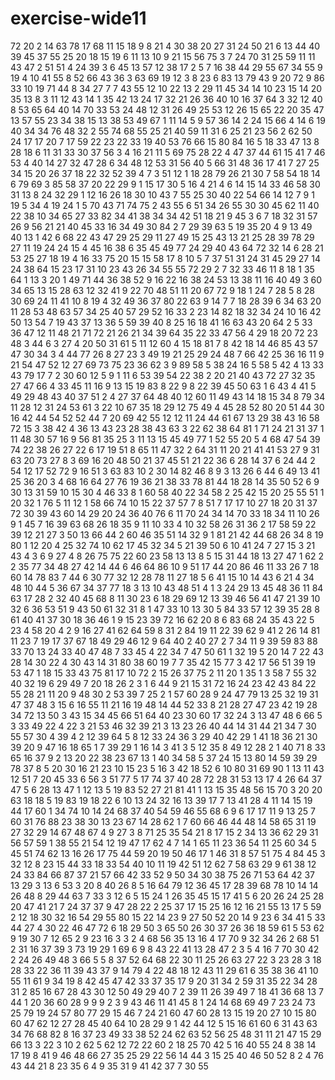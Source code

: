 # exercise-wide11
72
20
2
14
63
78
17
68
11
15
18
9
8
21
4
30
38
20
27
31
24
50
21
6
13
44
40
39
45
37
55
25
20
18
15
19
6
11
13
10
9
21
15
56
75
3
7
24
70
31
25
59
11
11
43
47
2
51
51
4
24
39
3
6
45
13
57
12
38
17
2
5
7
16
38
44
29
55
67
34
55
9
19
4
10
41
55
8
52
66
43
36
3
63
69
19
12
3
8
23
6
83
13
79
43
9
20
72
9
86
33
10
19
71
44
8
34
27
7
7
43
55
12
10
22
13
2
29
11
45
34
14
10
23
15
14
20
35
13
8
3
11
12
43
14
1
35
42
13
24
17
32
21
26
36
40
10
16
37
64
3
32
12
40
8
53
65
64
40
14
70
33
53
24
48
12
31
26
49
25
53
12
26
15
65
22
20
35
47
13
57
55
23
34
38
15
13
38
53
49
67
1
11
14
5
9
57
36
14
2
24
15
66
4
14
6
19
40
34
34
76
48
32
2
55
74
68
55
25
21
40
59
11
31
6
25
21
23
56
2
62
50
24
17
17
20
7
17
59
22
23
22
33
19
40
53
76
66
15
80
84
16
5
18
33
47
13
8
28
18
6
11
31
33
30
37
56
3
4
16
21
11
5
69
75
28
22
4
47
37
44
61
15
41
7
46
53
4
40
14
27
32
47
28
6
34
48
12
53
31
56
40
5
66
31
48
36
17
41
7
27
25
34
15
20
26
37
18
22
32
52
39
4
7
3
51
12
1
18
28
79
26
21
30
7
58
54
18
14
6
79
69
3
85
58
37
20
22
29
9
1
15
17
30
5
16
4
21
4
6
14
15
14
33
46
58
30
31
13
8
24
32
29
1
12
16
26
18
30
10
43
7
55
25
30
40
22
54
66
14
12
7
9
1
19
5
34
4
19
24
1
5
70
43
71
74
75
2
43
55
6
51
34
26
55
30
30
45
62
11
40
22
38
10
34
65
27
33
82
34
41
38
34
34
42
51
18
21
9
45
3
6
7
18
32
31
57
26
9
56
21
21
40
45
33
16
34
49
30
84
2
7
29
39
63
5
19
35
20
4
9
13
49
40
13
1
42
6
68
22
43
47
29
25
29
11
27
49
15
25
43
13
21
25
28
39
78
29
27
11
19
24
24
15
4
45
16
38
6
35
45
49
77
24
29
40
43
64
72
32
14
6
28
21
53
25
27
18
19
4
16
33
75
20
15
15
58
17
8
10
5
7
37
51
31
24
31
45
29
27
14
24
38
64
15
23
17
31
10
23
43
26
34
55
55
72
29
2
7
32
33
46
11
8
18
1
35
64
1
13
3
20
1
49
71
44
36
38
52
9
16
22
16
38
24
53
13
38
11
16
40
49
3
60
34
65
13
15
28
63
12
32
41
9
22
70
48
51
11
20
67
72
9
18
1
24
7
28
5
8
28
30
69
24
11
41
10
8
19
4
32
49
36
37
80
22
63
9
14
7
7
18
28
39
6
34
63
20
11
28
53
48
63
57
34
25
40
57
29
52
16
33
2
23
14
82
18
32
34
24
10
16
42
50
13
54
7
19
43
37
13
36
5
59
39
40
8
25
16
18
41
16
63
43
20
64
2
5
33
36
47
12
11
48
21
71
72
21
26
21
34
39
64
35
22
33
47
56
4
29
18
20
72
23
48
3
44
6
3
27
4
20
50
31
61
5
11
12
60
4
15
18
81
7
8
42
18
14
46
85
43
57
47
30
34
3
4
44
77
26
8
27
23
3
49
19
21
25
29
24
48
7
66
42
25
36
16
11
9
21
54
47
52
12
27
69
73
75
23
36
62
3
9
89
58
5
38
24
16
5
58
5
42
4
13
33
43
79
17
7
2
30
60
12
5
9
1
11
6
53
39
54
22
38
2
20
21
40
43
72
27
32
35
27
47
66
4
33
45
11
16
9
13
15
19
83
8
22
9
8
22
39
45
50
63
1
6
43
4
41
5
49
29
48
43
40
37
51
2
4
27
37
64
48
40
12
60
11
49
43
14
18
15
34
8
79
34
11
28
12
31
24
53
61
3
22
10
67
35
18
29
12
75
49
4
45
28
52
80
20
51
44
30
16
42
44
54
52
52
44
7
20
69
42
55
12
12
11
24
44
61
67
13
29
38
43
16
58
72
15
3
38
42
4
36
13
43
23
28
38
43
63
3
22
62
38
64
81
1
71
24
21
31
37
1
11
48
30
57
16
9
56
81
35
25
3
11
13
15
45
49
77
1
52
55
20
5
4
68
47
54
39
74
22
38
26
27
22
6
17
19
51
8
65
11
47
32
2
64
31
11
20
21
41
41
53
27
9
31
63
20
73
27
8
3
69
16
20
48
50
21
37
45
51
21
22
36
6
28
14
37
6
24
44
2
54
12
17
52
72
9
16
51
3
63
83
10
2
30
14
82
46
8
9
3
13
26
6
44
6
49
13
41
25
36
20
3
4
68
16
64
27
76
19
36
21
38
33
78
81
44
18
28
14
35
50
52
6
9
30
13
31
59
10
15
30
4
46
33
8
1
60
58
40
22
34
58
2
25
42
15
20
25
55
51
1
20
32
1
76
5
11
12
1
58
66
74
10
15
22
37
57
7
8
51
7
17
17
10
27
18
20
31
37
72
30
39
43
60
14
29
20
24
36
40
76
6
11
70
24
34
14
70
33
18
34
11
10
26
9
1
45
7
16
39
63
68
26
18
35
9
11
10
33
4
10
32
58
26
31
36
2
17
58
59
22
39
12
21
27
3
50
13
66
44
2
60
46
35
51
14
32
9
1
81
21
42
44
68
26
34
8
19
80
1
12
20
4
25
32
74
10
62
17
45
32
34
5
21
39
50
6
10
41
24
7
27
15
3
21
43
4
3
6
9
27
4
8
26
75
75
22
60
23
58
13
13
8
5
15
31
44
18
13
27
47
1
62
2
2
35
77
34
48
27
42
14
44
6
46
64
86
10
9
51
17
44
20
86
46
11
33
26
7
18
60
14
78
83
7
44
6
30
77
32
12
28
78
11
27
18
5
6
41
15
10
14
43
6
21
4
34
48
10
44
5
36
67
34
37
77
18
3
13
10
43
48
51
4
1
3
24
29
13
45
48
36
11
84
63
17
28
2
32
40
45
68
8
11
30
23
6
18
29
69
12
13
39
46
56
41
47
21
39
10
32
6
36
53
51
9
43
50
61
32
31
8
1
47
33
10
13
30
5
84
33
57
12
39
35
28
8
61
40
41
37
30
18
36
46
1
9
15
23
39
72
16
62
20
8
6
83
68
24
35
43
22
5
23
4
58
20
4
2
9
16
27
41
62
64
59
8
31
2
84
19
11
22
39
62
9
41
2
26
14
81
11
23
7
19
17
37
67
18
49
29
46
12
9
64
40
2
40
27
2
7
34
11
9
39
59
83
88
33
70
13
24
33
40
47
48
7
33
45
4
22
34
7
47
50
61
1
32
19
5
20
14
7
22
43
28
14
30
22
4
30
43
14
31
80
38
60
19
7
7
35
42
15
77
3
42
17
56
51
39
19
53
47
1
18
15
33
43
75
81
17
10
72
2
15
26
37
75
2
11
20
1
35
1
3
58
7
55
32
40
32
19
6
29
49
7
20
18
26
2
3
1
6
44
9
21
15
31
72
16
24
23
42
43
84
22
55
28
21
11
20
9
48
30
2
53
39
7
25
2
1
57
60
28
9
24
47
79
13
25
32
19
31
47
37
48
3
15
6
16
55
11
21
16
19
48
14
44
52
33
8
21
28
27
47
23
42
19
28
34
72
13
50
3
43
15
34
45
66
51
64
40
23
30
60
17
32
24
3
13
47
48
6
66
5
3
33
49
22
4
22
3
21
53
46
32
39
21
3
13
23
26
40
44
14
31
44
21
34
7
30
55
57
30
4
39
4
2
12
39
64
5
8
12
33
24
36
3
29
40
42
29
1
41
18
36
21
30
39
20
9
47
16
18
65
1
7
39
29
1
16
14
3
41
3
5
12
35
8
49
12
28
2
1
40
71
8
33
65
16
37
9
2
13
20
22
38
23
67
13
1
40
34
58
5
37
24
15
13
80
14
59
39
29
78
37
8
5
20
30
16
21
23
10
15
23
5
16
3
42
18
52
6
10
80
31
69
90
1
13
11
43
12
51
7
20
45
33
6
56
3
51
77
5
17
74
37
40
28
72
28
31
53
13
17
4
26
64
37
47
5
6
28
13
47
1
12
13
5
19
83
52
27
21
81
41
1
13
15
35
48
56
15
70
3
20
20
63
18
18
5
19
83
19
18
22
6
10
13
24
32
16
13
39
17
7
13
41
28
4
11
14
15
19
44
17
60
1
34
74
10
14
24
68
37
40
54
59
46
55
68
6
9
6
17
17
11
9
13
25
7
60
31
76
88
23
38
30
13
23
67
14
28
62
1
7
60
66
46
44
48
14
58
65
31
19
27
32
29
14
67
48
67
4
9
27
3
8
71
25
35
54
21
8
17
15
2
34
13
36
62
29
31
56
57
59
1
38
55
21
54
12
19
47
17
62
4
7
14
1
65
11
23
36
54
11
25
60
34
5
45
51
74
62
13
16
26
17
75
44
59
20
19
50
46
17
1
46
31
8
57
51
75
4
84
45
3
32
12
8
23
15
44
33
18
33
54
40
10
11
19
42
51
12
62
7
58
63
29
9
61
38
12
24
33
84
66
87
37
21
57
66
42
33
52
9
50
34
30
38
75
26
71
53
64
42
37
13
29
3
13
6
53
3
20
8
40
26
8
5
16
64
79
12
36
45
17
28
39
68
78
10
14
14
26
48
8
29
44
63
7
33
3
12
6
5
15
24
1
26
35
45
15
17
41
5
6
20
26
24
25
28
20
47
41
21
7
24
37
37
9
47
28
22
2
25
37
17
15
25
16
12
16
21
55
13
17
5
59
2
12
18
30
32
16
54
29
55
80
15
22
14
23
9
27
50
52
20
14
9
23
6
34
41
5
33
44
27
4
30
22
46
47
72
6
18
29
50
3
65
50
26
30
37
26
36
18
59
61
5
53
62
9
19
30
7
12
65
2
9
23
16
3
3
2
4
68
56
35
13
16
4
17
70
9
32
34
26
2
68
51
2
31
16
37
39
3
73
19
29
1
69
6
9
8
43
22
41
13
28
47
2
3
5
4
16
7
70
30
42
2
24
26
49
48
3
66
5
5
8
37
52
64
68
22
30
11
25
26
63
27
22
3
23
28
3
18
28
33
22
36
11
39
43
37
9
14
79
4
22
48
18
12
43
11
29
61
6
35
38
36
41
10
55
11
61
9
34
19
8
42
45
47
42
33
37
35
17
9
20
31
34
2
59
31
35
22
34
28
31
2
85
16
67
28
43
30
12
50
49
29
40
7
2
39
11
26
39
49
7
18
41
36
68
13
7
44
1
20
36
60
28
9
9
9
2
3
9
43
46
11
41
45
8
1
24
14
68
69
49
7
23
24
73
25
79
19
24
57
80
77
29
15
46
7
24
21
60
47
60
28
13
15
19
20
27
10
15
80
60
47
62
12
27
28
45
40
64
10
28
29
9
1
42
44
12
5
15
16
61
60
6
31
43
63
34
76
68
82
8
16
37
23
49
33
38
52
24
62
63
52
56
25
48
31
11
21
47
15
29
66
13
3
22
3
10
2
62
5
62
12
72
22
60
2
18
25
70
42
5
16
40
55
24
8
38
14
17
19
8
41
9
46
48
66
27
35
25
29
22
56
14
44
3
15
25
40
46
50
52
8
2
4
76
43
44
21
8
23
35
6
4
9
35
31
9
41
42
37
7
30
55
